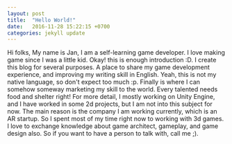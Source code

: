 ```yaml
---
layout: post
title:  "Hello World!"
date:   2016-11-28 15:22:15 +0700
categories: jekyll update
---
```

 Hi folks, 
 My name is Jan, I am a self-learning game developer. 
 I love making game since I was a little kid. Okay! this is enough introduction :D. 
I create this blog for several purposes. A place to share my game development experience, and improving my writing skill in English. 
Yeah, this is not my native language, so don't expect too much :p. 
Finally is where I can somehow someway marketing my skill to the world.
Every talented needs food and shelter right! For more detail, I mostly working on Unity Engine, and I have worked in some 2d projects, but I am not into this subject for now. 
The main reason is the company I am working currently, which is an AR startup. 
So I spent most of my time right now to working with 3d games. 
I love to exchange knowledge about game architect, gameplay, and game design also. So if you want to have a person to talk with, call me ;).
 
